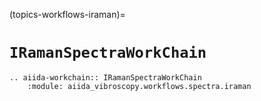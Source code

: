 (topics-workflows-iraman)=

# `IRamanSpectraWorkChain`

```{eval-rst}
.. aiida-workchain:: IRamanSpectraWorkChain
    :module: aiida_vibroscopy.workflows.spectra.iraman
```
